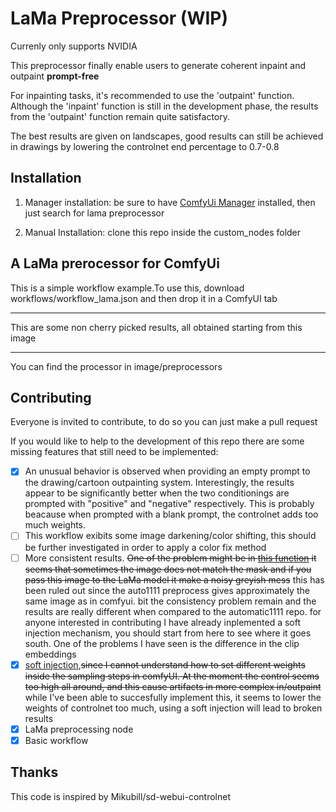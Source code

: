 # LaMa Preprocessor (WIP)

Currenly only supports NVIDIA

This preprocessor finally enable users to generate coherent inpaint and outpaint **prompt-free**

For inpainting tasks, it's recommended to use the 'outpaint' function. Although the 'inpaint' function is still in the development phase, the results from the 'outpaint' function remain quite satisfactory.

The best results are given on landscapes, good results can still be achieved in drawings by lowering the controlnet end percentage to 0.7-0.8

## Installation

1. Manager installation: be sure to have [ComfyUi Manager](https://github.com/ltdrdata/ComfyUI-Manager) installed, then just search for lama preprocessor
  
2. Manual Installation: clone this repo inside the custom_nodes folder
  
  ## A LaMa prerocessor for ComfyUi
  
  This is a simple workflow example.To use this, download workflows/workflow_lama.json and then drop it in a ComfyUI tab
  

---

This are some non cherry picked results, all obtained starting from this image

---

You can find the processor in image/preprocessors

## Contributing

Everyone is invited to contribute, to do so you can just make a pull request

If you would like to help to the development of this repo there are some missing features that still need to be implemented:

- [x] An unusual behavior is observed when providing an empty prompt to the drawing/cartoon outpainting system. Interestingly, the results appear to be significantly better when the two conditionings are prompted with "positive" and "negative" respectively. This is probably beacause when prompted with a blank prompt, the controlnet adds too much weights.
- [ ] This workflow exibits some image darkening/color shifting, this should be further investigated in order to apply a color fix method
- [ ] More consistent results. ~~One of the problem might be in [this function](https://github.com/mlinmg/ComfyUI-LaMA-Preprocessor/blob/main/inpaint_Lama.py#L179) it seems that sometimes the image does not match the mask and if you pass this image to the LaMa model it make a noisy greyish mess~~ this has been ruled out since the auto1111 preprocess gives approximately the same image as in comfyui. bit the consistency problem remain and the results are really different when compared to the automatic1111 repo. for anyone interested in contributing I have already inplemented a soft injection mechanism, you should start from here to see where it goes south. One of the problems I have seen is the difference in the clip embeddings
- [x] [soft injection](https://github.com/Mikubill/sd-webui-controlnet/blob/7a4805c8ea3256a0eab3512280bd4f84ca0c8182/scripts/hook.py#L620),~~since I cannot understand how to set different weights inside the sampling steps in comfyUI. At the moment the control seems too high all around, and this cause artifacts in more complex in/outpaint~~ while I've been able to succesfully implement this, it seems to lower the weights of controlnet too much, using a soft injection will lead to broken results
- [x] LaMa preprocessing node
- [x] Basic workflow

## Thanks

This code is inspired by Mikubill/sd-webui-controlnet
